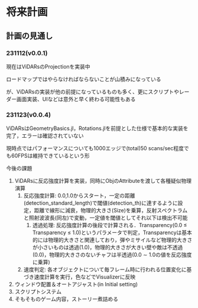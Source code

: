 # 将来計画

## 計画の見通し

### 231112(v0.0.1)

現在はViDARsのProjectionを実装中

ロードマップではやらなければならないことが山積みになっている

が、ViDARsの実装が他の前提になっているものも多く、更にスクリプトやレーダー画面実装、UIなどは意外と早く終わる可能性もある

### 231123(v0.0.4)

ViDARsはGeometryBasics.jl，Rotations.jlを前提とした仕様で基本的な実装を完了，エラーは確認されていない

現時点ではパフォーマンスについても1000エッジで(total)50 scans/sec程度でも60FPSは維持できているという形

今後の課題

1. ViDARsに反応強度計算を実装，同時にObjのAttributeを渡して各種疑似物理演算
   1. 反応強度計算: 0.0,1.0からスタート，一定の距離(detection_standard_length)で閾値(detection_th)に達するように設定，距離で線形に減衰，物理的大きさ(Size)を乗算，反射スペクトラムと照射波波長(同左)で変動，一定値を閾値としてそれ以下は検出不可能
      1. 透過処理: 反応強度計算の後段で計算される．Transparency(0.0 $\leq$ Transparency $\leq$ 1.0)というパラメータで判定，Transparencyは基本的には物理的大きさと関連しており，弾やミサイルなど物理的大きさが小さいものは透過(1.0)，物理的大きさが大きい壁や敵は不透過(0.0)，物理的大きさのないチャフは半透過(0.0 $\sim$ 1.0の値を反応強度に乗算)
   2. 速度判定: 各オブジェクトについて毎フレーム時に行われる位置変化に基づき速度計算を実行，色などでVisualizerに反映
2. ウィンドウ配置＆オートアジャスト(in Initial setting)
3. スクリプトシステム
4. そもそものゲーム内容，ストーリー煮詰める
